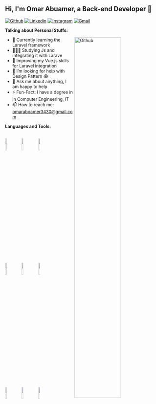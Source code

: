 <!-- Your title -->
## Hi, I'm Omar Abuamer, a Back-end Developer 🚀

[![Github](https://img.shields.io/badge/-Github-000?style=flat&logo=Github&logoColor=white)](https://github.com/OmaAbuamer)
[![Linkedin](https://img.shields.io/badge/-LinkedIn-blue?style=flat&logo=Linkedin&logoColor=white)](https://www.linkedin.com/in/%D8%B9%D9%85%D8%B1-%D8%A7%D8%A8%D9%88-%D8%B9%D9%85%D8%B1-b79a2b38a/)
[![Instagram](https://img.shields.io/badge/-Instagram-c13584?style=flat&labelColor=c13584&logo=instagram&logoColor=white)](https://www.instagram.com/murillo_comino/)
[![Gmail](https://img.shields.io/badge/-Gmail-c14438?style=flat&logo=Gmail&logoColor=white)](omaraboamer3430@gmail.com)
&nbsp;

<!-- Talking about you -->
**Talking about Personal Stuffs:**

<img width="55%" align="right" alt="Github" src="https://raw.githubusercontent.com/onimur/.github/master/.resources/git-header.svg" />

- 🌱 Currently learning the Laravel framework 
- 👨🏽‍💻 Studying Js and integrating it with Larave
- 👯 Improving my Vue.js skills for Laravel integration
- 🤔 I’m looking for help with Design Pattern 😭
- 💬 Ask me about anything, I am happy to help 
- ⚡️ Fun-Fact: I have a degree in in Computer Engineering, IT 
- 📫 How to reach me: omaraboamer3430@gmail.com 

**Languages and Tools:** 

<br />
  <code><img width="10%" src="https://www.vectorlogo.zone/logos/laravel/laravel-ar21.svg"></code>
  <code><img width="10%" src="https://www.vectorlogo.zone/logos/phpmyadmin/phpmyadmin-ar21.svg"></code>
  <code><img width="10%" src="https://www.vectorlogo.zone/logos/php/php-ar21.svg"></code>
  <br />
  <br />
  <code><img width="10%" src="https://www.vectorlogo.zone/logos/javascript/javascript-horizontal.svg"></code>
  <code><img width="10%" src="https://www.vectorlogo.zone/logos/getbootstrap/getbootstrap-ar21.svg"></code>
  <code><img width="10%" src="https://www.vectorlogo.zone/logos/json/json-ar21.svg"></code>
  <br />
  <br />
  <code><img width="10%" src="https://www.vectorlogo.zone/logos/mysql/mysql-ar21.svg"></code>
  <code><img width="10%" src="https://www.vectorlogo.zone/logos/vuejs/vuejs-ar21.svg"></code>
  <code><img width="10%" src="https://www.vectorlogo.zone/logos/firebase/firebase-ar21.svg"></code>
  <br />
  <br />
</p>




